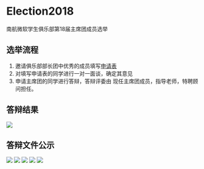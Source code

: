 # Election2018
南航微软学生俱乐部第18届主席团成员选举
## 选举流程
1. 邀请俱乐部部长团中优秀的成员填写[申请表]()
2. 对填写申请表的同学进行一对一面谈，确定其意见
3. 申请主席团的同学进行答辩，答辩评委由 现任主席团成员，指导老师，特聘顾问担任。

## 答辩结果
![](http://p0xjmrizh.bkt.clouddn.com/15285601112963.jpg)

## 答辩文件公示
![](1.jpg)
![](1211528560451_.pic_hd.jpg)
![](1221528560459_.pic_hd.jpg)
![](1231528560469_.pic_hd.jpg)
![](1241528560477_.pic_hd.jpg)



